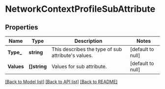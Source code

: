 # NetworkContextProfileSubAttribute

## Properties
Name | Type | Description | Notes
------------ | ------------- | ------------- | -------------
**Type_** | **string** | This describes the type of sub attribute&#39;s values. | [default to null]
**Values** | **[]string** | Values for sub attribute. | [default to null]

[[Back to Model list]](../README.md#documentation-for-models) [[Back to API list]](../README.md#documentation-for-api-endpoints) [[Back to README]](../README.md)


